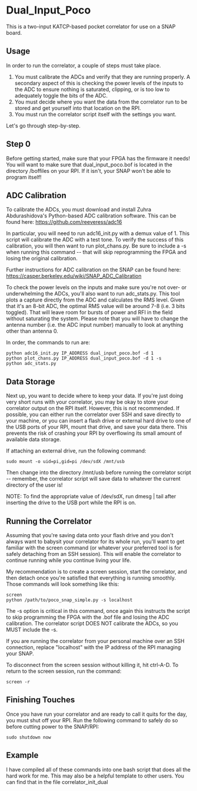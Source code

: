 Dual_Input_Poco
==============================================================

This is a two-input KATCP-based pocket correlator for use on a SNAP board.

Usage
-----------------

In order to run the correlator, a couple of steps must take place. 

1) You must calibrate the ADCs and verify that they are running properly. A 
   secondary aspect of this is checking the power levels of the inputs to the 
   ADC to ensure nothing is saturated, clipping, or is too low to adequately 
   toggle the bits of the ADC.
2) You must decide where you want the data from the correlator run to be stored 
   and get yourself into that location on the RPI.
3) You must run the correlator script itself with the settings you want.

Let's go through step-by-step. 

Step 0
-----------------

Before getting started, make sure that your FPGA has the firmware it needs! You 
will want to make sure that dual_input_poco.bof is located in the directory 
/boffiles on your RPI. If it isn't, your SNAP won't be able to program itself!

ADC Calibration
-----------------

To calibrate the ADCs, you must download and install Zuhra Abdurashidova's 
Python-based ADC calibration software. This can be found here: https://github.com/reeveress/adc16

In particular, you will need to run adc16_init.py with a demux value of 1. This 
script will calibrate the ADC with a test tone. To verify the success of this 
calibration, you will then want to run plot_chans.py. Be sure to include a -s 
when running this command -- that will skip reprogramming the FPGA and losing 
the original calibration.

Further instructions for ADC calibration on the SNAP can be found here: https://casper.berkeley.edu/wiki/SNAP_ADC_Calibration

To check the power levels on the inputs and make sure you're not over- or 
underwhelming the ADCs, you'll also want to run adc_stats.py. This tool plots a 
capture directly from the ADC and calculates the RMS level. Given that it's an 
8-bit ADC, the optimal RMS value will be around 7-8 (i.e. 3 bits toggled). That 
will leave room for bursts of power and RFI in the field without saturating the 
system. Please note that you will have to change the antenna number (i.e. the 
ADC input number) manually to look at anything other than antenna 0.

In order, the commands to run are:

    python adc16_init.py IP_ADDRESS dual_input_poco.bof -d 1
    python plot_chans.py IP_ADDRESS dual_input_poco.bof -d 1 -s
    python adc_stats.py

Data Storage
-----------------

Next up, you want to decide where to keep your data. If you're just doing very 
short runs with your correlator, you may be okay to store your correlator 
output on the RPI itself. However, this is not recommended. If possible, you 
can either run the correlator over SSH and save directly to your machine, or 
you can insert a flash drive or external hard drive to one of the USB ports of 
your RPI, mount that drive, and save your data there. This prevents the risk of 
crashing your RPI by overflowing its small amount of available data storage.

If attaching an external drive, run the following command:

    sudo mount -o uid=pi,gid=pi /dev/sdX /mnt/usb

Then change into the directory /mnt/usb before running the correlator script -- 
remember, the correlator script will save data to whatever the current 
directory of the user is!

NOTE: To find the appropriate value of /dev/sdX, run dmesg | tail after 
inserting the drive to the USB port while the RPI is on. 

Running the Correlator
-----------------

Assuming that you're saving data onto your flash drive and you don't always 
want to babysit your correlator for its whole run, you'll want to get familiar 
with the screen command (or whatever your preferred tool is for safely 
detaching from an SSH session). This will enable the correlator to continue 
running while you continue living your life.

My recommendation is to create a screen session, start the correlator, and then 
detach once you're satisfied that everything is running smoothly. Those 
commands will look something like this:

    screen
    python /path/to/poco_snap_simple.py -s localhost

The -s option is critical in this command, once again this instructs the script 
to skip programming the FPGA with the .bof file and losing the ADC calibration. 
The correlator script DOES NOT calibrate the ADCs, so you MUST include the -s.

If you are running the correlator from your personal machine over an SSH 
connection, replace "localhost" with the IP address of the RPI managing your 
SNAP.

To disconnect from the screen session without killing it, hit ctrl-A-D. To 
return to the screen session, run the command:

    screen -r

Finishing Touches
-----------------

Once you have run your correlator and are ready to call it quits for the day, 
you must shut off your RPI. Run the following command to safely do so before 
cutting power to the SNAP/RPI:
    
    sudo shutdown now

Example
-----------------

I have compiled all of these commands into one bash script that does all the 
hard work for me. This may also be a helpful template to other users. You can 
find that in the file correlator_init_dual
